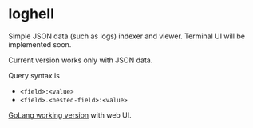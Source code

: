 # loghell

Simple JSON data (such as logs) indexer and viewer. Terminal UI will be implemented soon.

Current version works only with JSON data.

Query syntax is

- `<field>:<value>`
- `<field>.<nested-field>:<value>`

[GoLang working version](https://github.com/lavrxxx/loghell/tree/v1.0.0) with web UI.
